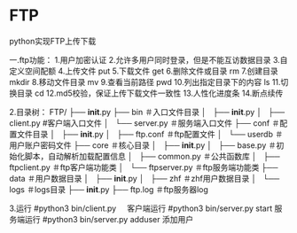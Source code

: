 # FTP
python实现FTP上传下载


一.ftp功能：
  1.用户加密认证
  2.允许多用户同时登录，但是不能互访数据目录
  3.自定义空间配额
  4.上传文件  put
  5.下载文件  get
  6.删除文件或目录  rm
  7.创建目录  mkdir
  8.移动文件目录  mv
  9.查看当前路径  pwd
  10.列出指定目录下的内容 ls
  11.切换目录  cd
  12.md5校验，保证上传下载文件一致性
  13.人性化进度条
  14.断点续传
  

2.目录树：
  FTP/
  ├── __init__.py
  ├── bin		＃入口文件目录
  │   ├── __init__.py
  │   ├── client.py			#客户端入口文件
  │   └── server.py			＃服务端入口文件
  ├── conf		＃配置文件目录
  │   ├── __init__.py
  │   ├── ftp.conf		＃ftp配置文件
  │   └── userdb				＃用户账户密码文件
  ├── core    ＃核心目录
  │   ├── __init__.py
  │   ├── base.py			＃初始化脚本，自动解析加载配置信息
  │   ├── common.py			＃公共函数库
  │   ├── ftpclient.py	＃ftp客户端功能类
  │   └── ftpserver.py	＃ftp服务端功能类
  ├── data		＃用户数据目录
  │   ├── __init__.py
  │   ├── zhf			＃zhf用户数据目录
  │   
  └── logs		＃logs目录
      ├── __init__.py
      ├── ftp.log		＃ftp服务器log

  3.运行
    #python3 bin/client.py     客户端运行
    #python3 bin/server.py	start 服务端运行
    #python3 bin/server.py adduser 添加用户
    
    
    
